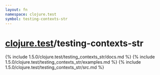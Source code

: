 ```yaml
---
layout: fn
namespace: clojure.test
symbol: testing-contexts-str
---
```


# [clojure.test](../)/testing-contexts-str

{% include 1.5.0/clojure.test/testing_contexts_str/docs.md %}
{% include 1.5.0/clojure.test/testing_contexts_str/examples.md %}
{% include 1.5.0/clojure.test/testing_contexts_str/src.md %}

